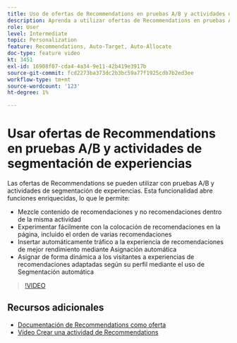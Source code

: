 ```yaml
---
title: Uso de ofertas de Recommendations en pruebas A/B y actividades de segmentación de experiencias
description: Aprenda a utilizar ofertas de Recommendations en pruebas A/B y actividades de segmentación de experiencias en Adobe Target.
role: User
level: Intermediate
topic: Personalization
feature: Recommendations, Auto-Target, Auto-Allocate
doc-type: feature video
kt: 3451
exl-id: 16908f07-cda4-4a34-9e11-42b419e3917b
source-git-commit: fcd2273ba373dc2b3bc59a77f1925cdb7b2ed3ee
workflow-type: tm+mt
source-wordcount: '123'
ht-degree: 1%

---
```


# Usar ofertas de Recommendations en pruebas A/B y actividades de segmentación de experiencias

Las ofertas de Recommendations se pueden utilizar con pruebas A/B y actividades de segmentación de experiencias. Esta funcionalidad abre funciones enriquecidas, lo que le permite:

* Mezcle contenido de recomendaciones y no recomendaciones dentro de la misma actividad
* Experimentar fácilmente con la colocación de recomendaciones en la página, incluido el orden de varias recomendaciones
* Insertar automáticamente tráfico a la experiencia de recomendaciones de mejor rendimiento mediante Asignación automática
* Asignar de forma dinámica a los visitantes a experiencias de recomendaciones adaptadas según su perfil mediante el uso de Segmentación automática

>[!VIDEO](https://video.tv.adobe.com/v/28878?quality=12)

## Recursos adicionales

* [Documentación de Recommendations como oferta](https://experienceleague.adobe.com/docs/target/using/recommendations/recommendations-as-an-offer.html?lang=es)
* [Vídeo Crear una actividad de Recommendations](create-a-recommendations-activity.md)
